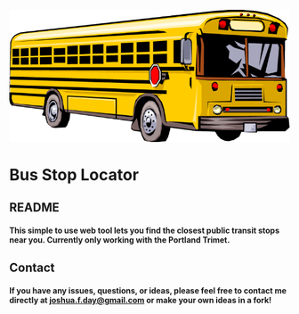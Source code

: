 ![logo](static/bus.png "Logo")

# Bus Stop Locator

## README
#### This simple to use web tool lets you find the closest public transit stops near you. Currently only working with the Portland Trimet.


## Contact
#### If you have any issues, questions, or ideas, please feel free to contact me directly at joshua.f.day@gmail.com or make your own ideas in a fork!
